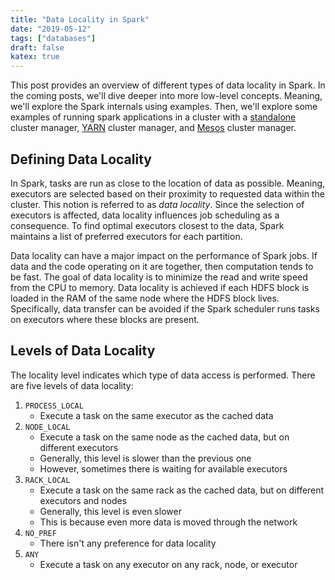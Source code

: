 ```yaml
---
title: "Data Locality in Spark"
date: "2019-05-12"
tags: ["databases"]
draft: false
katex: true
---
```


This post provides an overview of different types of data locality in Spark. In the coming posts, we'll dive deeper into more low-level concepts. Meaning, we'll explore the Spark internals using examples. Then, we'll explore some examples of running spark applications in a cluster with a [standalone](/blog/spark-standalone/) cluster manager, [YARN](/blog/spark-yarn/) cluster manager, and [Mesos](/blog/spark-mesos/) cluster manager.

## Defining Data Locality
In Spark, tasks are run as close to the location of data as possible. Meaning, executors are selected based on their proximity to requested data within the cluster. This notion is referred to as *data locality*. Since the selection of executors is affected, data locality influences job scheduling as a consequence. To find optimal executors closest to the data, Spark maintains a list of preferred executors for each partition.

Data locality can have a major impact on the performance of Spark jobs. If data and the code operating on it are together, then computation tends to be fast. The goal of data locality is to minimize the read and write speed from the CPU to memory. Data locality is achieved if each HDFS block is loaded in the RAM of the same node where the HDFS block lives. Specifically, data transfer can be avoided if the Spark scheduler runs tasks on executors where these blocks are present.

## Levels of Data Locality
The locality level indicates which type of data access is performed. There are five levels of data locality:
1. `PROCESS_LOCAL`
	- Execute a task on the same executor as the cached data
2. `NODE_LOCAL`
	- Execute a task on the same node as the cached data, but on different executors
	- Generally, this level is slower than the previous one
	- However, sometimes there is waiting for available executors
3. `RACK_LOCAL`
	- Execute a task on the same rack as the cached data, but on different executors and nodes
	- Generally, this level is even slower
	- This is because even more data is moved through the network
4. `NO_PREF`
	- There isn't any preference for data locality
5. `ANY`
	- Execute a task on any executor on any rack, node, or executor
